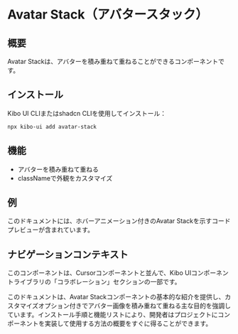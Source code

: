 # Avatar Stack（アバタースタック）

## 概要
Avatar Stackは、アバターを積み重ねて重ねることができるコンポーネントです。

## インストール
Kibo UI CLIまたはshadcn CLIを使用してインストール：
```bash
npx kibo-ui add avatar-stack
```

## 機能
- アバターを積み重ねて重ねる
- classNameで外観をカスタマイズ

## 例
このドキュメントには、ホバーアニメーション付きのAvatar Stackを示すコードプレビューが含まれています。

## ナビゲーションコンテキスト
このコンポーネントは、Cursorコンポーネントと並んで、Kibo UIコンポーネントライブラリの「コラボレーション」セクションの一部です。

このドキュメントは、Avatar Stackコンポーネントの基本的な紹介を提供し、カスタマイズオプション付きでアバター画像を積み重ねて重ねる主な目的を強調しています。インストール手順と機能リストにより、開発者はプロジェクトにコンポーネントを実装して使用する方法の概要をすぐに得ることができます。
